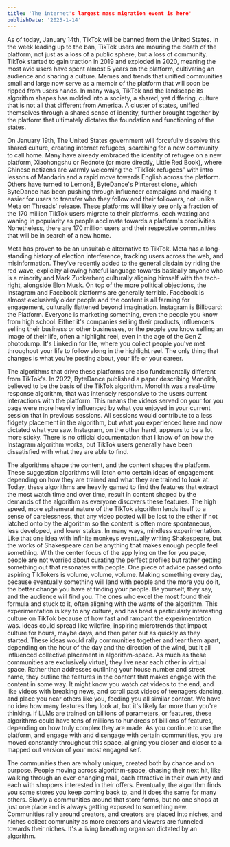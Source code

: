 ```yaml
---
title: 'The internet's largest mass migration event is here'
publishDate: '2025-1-14'
---
```


As of today, January 14th, TikTok will be banned from the United States. In the week leading up to the ban, TikTok users are mouring the death of the platform, not just as a loss of a public sphere, but a loss of community. TikTok started to gain traction in 2019 and exploded in 2020, meaning the most avid users have spent almost 5 years on the platform, cultivating an audience and sharing a culture. Memes and trends that unified communities small and large now serve as a memoir of the platform that will soon be ripped from users hands. In many ways, TikTok and the landscape its algorithm shapes has molded into a society, a shared, yet differing, culture that is not all that different from America. A cluster of states, unified themselves through a shared sense of identity, further brought together by the platform that ultimately dictates the foundation and functioning of the states. 

On January 19th, The United States government will forcefully dissolve this shared culture, creating internet refugees, searching for a new community to call home. Many have already embraced the identity of refugee on a new platform, Xiaohongshu or Rednote (or more directly, Little Red Book), where Chinese netizens are warmly welcoming the "TikTok refugees" with intro lessons of Mandarin and a rapid move towards English across the platform. Others have turned to Lemon8, ByteDance's Pinterest clone, which ByteDance has been pushing through influencer campaigns and making it easier for users to transfer who they follow and their followers, not unlike Meta on Threads' release. These platforms will likely see only a fraction of the 170 million TikTok users migrate to their platforms, each waxing and waning in popularity as people acclimate towards a platform's proclivities. Nonetheless, there are 170 million users and their respective communities that will be in search of a new home. 

Meta has proven to be an unsuitable alternative to TikTok. Meta has a long-standing history of election interference, tracking users across the web, and misinformation. They've recently added to the general disdain by riding the red wave, explicilty allowing hateful language towards basically anyone who is a minority and Mark Zuckerberg culturally aligning himself with the tech-right, alongside Elon Musk. On top of the more political objections, the Instagram and Facebook platforms are generally terrible. Facebook is almost exclusively older people and the content is all farming for engagement, culturally flattened beyond imagination. Instagram is Billboard: the Platform. Everyone is marketing something, even the people you know from high school. Either it's companies selling their products, influencers selling their business or other businesses, or the people you know selling an image of their life, often a highlight reel, even in the age of the Gen Z photodump. It's Linkedin for life, where you collect people you've met throughout your life to follow along in the highlight reel. The only thing that changes is what you're posting about, your life or your career. 

The algorithms that drive these platforms are also fundamentally different from TikTok's. In 2022, ByteDance published a paper describing Monolith, believed to be the basis of the TikTok algorithm. Monolith was a real-time response algorithm, that was intensely responsive to the users current interactions with the platform. This means the videos served on your for you page were more heavily influenced by what you enjoyed in your current session that in previous sessions. All sessions would contribute to a less fidgety placement in the algorithm, but what you experienced here and now dictated what you saw. Instagram, on the other hand, appears to be a lot more sticky. There is no official documentation that I know of on how the Instagram algorithm works, but TikTok users generally have been dissatisfied with what they are able to find.

The algorithms shape the content, and the content shapes the platform. These suggestion algorithms will latch onto certain ideas of engagement depending on how they are trained and what they are trained to look at. Today, these algorithms are heavily gamed to find the features that extract the most watch time and over time, result in content shaped by the demands of the algorithm as everyone discovers these features. The high speed, more ephemeral nature of the TikTok algorithm lends itself to a sense of carelessness, that any video posted will be lost to the ether if not latched onto by the algorithm so the content is often more spontaneous, less developed, and lower stakes. In many ways, mindless experimentation. Like that one idea with infinite monkeys eventually writing Shakespeare, but the works of Shakespeare can be anything that makes enough people feel something. With the center focus of the app lying on the for you page, people are not worried about curating the perfect profiles but rather getting something out that resonates with people. One piece of advice passed onto aspiring TikTokers is volume, volume, volume. Making something every day, because eventually something will land with people and the more you do it, the better change you have at finding your people. Be yourself, they say, and the audience will find you. The ones who excel the most found their formula and stuck to it, often aligning with the wants of the algorithm. This experimentation is key to any culture, and has bred a particularly interesting culture on TikTok because of how fast and rampant the experimentation was. Ideas could spread like wildfire, inspiring microtrends that impact culture for hours, maybe days, and then peter out as quickly as they started. These ideas would rally communities together and tear them apart, depending on the hour of the day and the direction of the wind, but it all influenced collective placement in algorithm-space. As much as these communities are exclusively virtual, they live near each other in virtual space. Rather than addresses outlining your house number and street name, they outline the features in the content that makes engage with the content in some way. It might know you watch cat videos to the end, and like videos with breaking news, and scroll past videos of teenagers dancing, and place you near others like you, feeding you all similar content. We have no idea how many features they look at, but it's likely far more than you're thinking. If LLMs are trained on billions of parameters, or features, these algorithms could have tens of millions to hundreds of billions of features, depending on how truly complex they are made. As you continue to use the platform, and engage with and disengage with certain communities, you are moved constantly throughout this space, aligning you closer and closer to a mapped out version of your most engaged self.

The communities then are wholly unique, created both by chance and on purpose. People moving across algorithm-space, chasing their next hit, like walking through an ever-changing mall, each attractive in their own way and each with shoppers interested in their offers. Eventually, the algorithm finds you some stores you keep coming back to, and it does the same for many others. Slowly a communities around that store forms, but no one shops at just one place and is always getting exposed to something new. Communities rally around creators, and creators are placed into niches, and niches collect community as more creators and viewers are funneled towards their niches. It's a living breathing organism dictated by an algorithm.